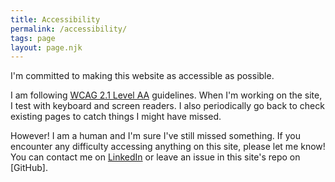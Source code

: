 ```yaml
---
title: Accessibility
permalink: /accessibility/
tags: page
layout: page.njk
---
```


I'm committed to making this website as accessible as possible. 

I am following [WCAG 2.1 Level AA](https://www.w3.org/TR/WCAG21/) guidelines. When I'm working on the site, I test with keyboard and screen readers. I also periodically go back to check existing pages to catch things I might have missed. 

However! I am a human and I'm sure I've still missed something. If you encounter any difficulty accessing anything on this site, please let me know! You can contact me on [LinkedIn](https://www.linkedin.com/in/michelle-enos/) or leave an issue in this site's repo on [GitHub]. 
